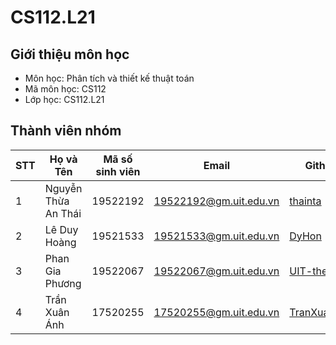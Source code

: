 # CS112.L21
## Giới thiệu môn học
* Môn học: Phân tích và thiết kế thuật toán
* Mã môn học: CS112
* Lớp học: CS112.L21
## Thành viên nhóm
| STT | Họ và Tên | Mã số sinh viên | Email | Github |
| - | --------- | --------------- | -------- | ------ |
| 1 | Nguyễn Thừa An Thái | 19522192 | 19522192@gm.uit.edu.vn |  [thainta](https://github.com/thainta)|
| 2 | Lê Duy Hoàng | 19521533 | 19521533@gm.uit.edu.vn | [DyHon](https://github.com/DyHon) |
| 3 | Phan Gia Phương | 19522067 | 19522067@gm.uit.edu.vn |[UIT-thegp](https://github.com/UIT-thegp)|
| 4 | Trần Xuân Ánh | 17520255 | 17520255@gm.uit.edu.vn |[TranXuanAnh](https://github.com/17520255)|
